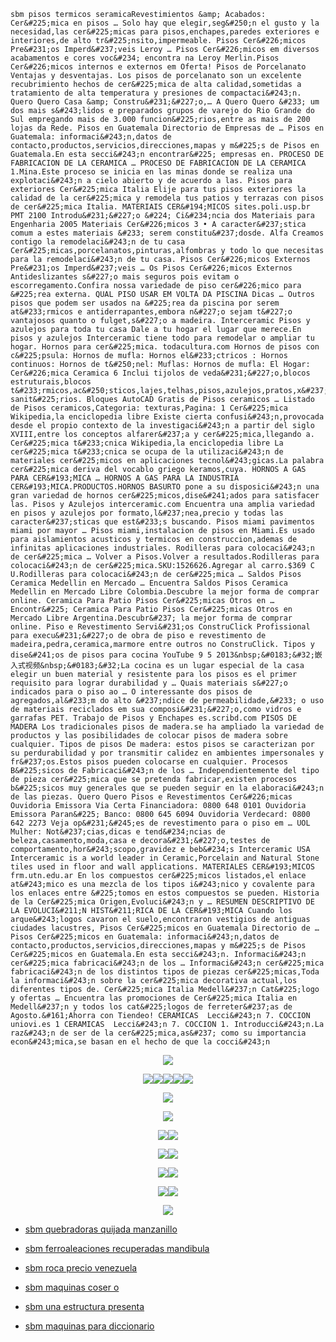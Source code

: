 
```
sbm pisos termicos seramicaRevestimientos &amp; Acabados: Cer&#225;mica en pisos … Solo hay que elegir,seg&#250;n el gusto y la necesidad,las cer&#225;micas para pisos,enchapes,paredes exteriores e interiores,de alto tr&#225;nsito,impermeable. Pisos Cer&#226;micos Pre&#231;os Imperd&#237;veis Leroy … Pisos Cer&#226;micos em diversos acabamentos e cores voc&#234; encontra na Leroy Merlin.Pisos Cer&#226;micos internos e externos em Oferta! Pisos de Porcelanato Ventajas y desventajas. Los pisos de porcelanato son un excelente recubrimiento hechos de cer&#225;mica de alta calidad,sometidas a tratamiento de alta temperatura y presiones de compactaci&#243;n. Quero Quero Casa &amp; Constru&#231;&#227;o,… A Quero Quero &#233; um dos mais s&#243;lidos e preparados grupos de varejo do Rio Grande do Sul empregando mais de 3.000 funcion&#225;rios,entre as mais de 200 lojas da Rede. Pisos en Guatemala Directorio de Empresas de … Pisos en Guatemala: informaci&#243;n,datos de contacto,productos,servicios,direcciones,mapas y m&#225;s de Pisos en Guatemala.En esta secci&#243;n encontrar&#225; empresas en. PROCESO DE FABRICACION DE LA CERAMICA … PROCESO DE FABRICACION DE LA CERAMICA 1.Mina.Este proceso se inicia en las minas donde se realiza una explotaci&#243;n a cielo abierto y de acuerdo a las. Pisos para exteriores Cer&#225;mica Italia Elije para tus pisos exteriores la calidad de la cer&#225;mica y remodela tus patios y terrazas con pisos de cer&#225;mica Italia. MATERIAIS CER&#194;MICOS sites.poli.usp.br PMT 2100 Introdu&#231;&#227;o &#224; Ci&#234;ncia dos Materiais para Engenharia 2005 Materiais Cer&#226;micos 3 • A caracter&#237;stica comum a estes materiais &#233; serem constitu&#237;dosde. Alfa Creamos contigo la remodelaci&#243;n de tu casa Cer&#225;micas,porcelanatos,pinturas,alfombras y todo lo que necesitas para la remodelaci&#243;n de tu casa. Pisos Cer&#226;micos Externos Pre&#231;os Imperd&#237;veis … Os Pisos Cer&#226;micos Externos Antideslizantes s&#227;o mais seguros pois evitam o escorregamento.Confira nossa variedade de piso cer&#226;mico para &#225;rea externa. QUAL PISO USAR EM VOLTA DA PISCINA Dicas … Outros pisos que podem ser usados na &#225;rea da piscina por serem at&#233;rmicos e antiderrapantes,embora n&#227;o sejam t&#227;o vantajosos quanto o fulget,s&#227;o a madeira. Interceramic Pisos y azulejos para toda tu casa Dale a tu hogar el lugar que merece.En pisos y azulejos Interceramic tiene todo para remodelar o ampliar tu hogar. Hornos para cer&#225;mica. todacultura.com Hornos de pisos con c&#225;psula: Hornos de mufla: Hornos el&#233;ctricos : Hornos continuos: Hornos de t&#250;nel: Muflas: Hornos de mufla: El Hogar: Cer&#226;mica Ceramica 6 Inclui tijolos de veda&#231;&#227;o,blocos estruturais,blocos t&#233;rmicos,ac&#250;sticos,lajes,telhas,pisos,azulejos,pratos,x&#237;caras,bules,vasos sanit&#225;rios. Bloques AutoCAD Gratis de Pisos ceramicos … Listado de Pisos ceramicos,Categoria: texturas,Pagina: 1 Cer&#225;mica Wikipedia,la enciclopedia libre Existe cierta confusi&#243;n,provocada desde el propio contexto de la investigaci&#243;n a partir del siglo XVIII,entre los conceptos alfarer&#237;a y cer&#225;mica,llegando a. Cer&#225;mica t&#233;cnica Wikipedia,la enciclopedia libre La cer&#225;mica t&#233;cnica se ocupa de la utilizaci&#243;n de materiales cer&#225;micos en aplicaciones tecnol&#243;gicas.La palabra cer&#225;mica deriva del vocablo griego keramos,cuya. HORNOS A GAS PARA CER&#193;MICA … HORNOS A GAS PARA LA INDUSTRIA CER&#193;MICA.PRODUCTOS.HORNOS BASURTO pone a su disposici&#243;n una gran variedad de hornos cer&#225;micos,dise&#241;ados para satisfacer las. Pisos y Azulejos interceramic.com Encuentra una amplia variedad en pisos y azulejos por formato,l&#237;nea,precio y todas las caracter&#237;sticas que est&#233;s buscando. Pisos miami pavimentos miami por mayor … Pisos miami,instalacion de pisos en Miami.Es usado para aislamientos acusticos y termicos en construccion,ademas de infinitas aplicaciones industriales. Rodilleras para colocaci&#243;n de cer&#225;mica … Volver a Pisos.Volver a resultados.Rodilleras para colocaci&#243;n de cer&#225;mica.SKU:1526626.Agregar al carro.$369 C U.Rodilleras para colocaci&#243;n de cer&#225;mica … Saldos Pisos Ceramica Medellin en Mercado … Encuentra Saldos Pisos Ceramica Medellin en Mercado Libre Colombia.Descubre la mejor forma de comprar online. Ceramica Para Patio Pisos Cer&#225;micas Otros en … Encontr&#225; Ceramica Para Patio Pisos Cer&#225;micas Otros en Mercado Libre Argentina.Descubr&#237; la mejor forma de comprar online. Piso e Revestimento Servi&#231;os ConstruClick Profissional para execu&#231;&#227;o de obra de piso e revestimento de madeira,pedra,ceramica,marmore entre outros no ConstruClick. Tipos y dise&#241;os de pisos para cocina YouTube 9 5 2013&nbsp;&#0183;&#32;嵌入式视频&nbsp;&#0183;&#32;La cocina es un lugar especial de la casa elegir un buen material y resistente para los pisos es el primer requisito para lograr durabilidad y … Quais materiais s&#227;o indicados para o piso ao … O interessante dos pisos de agregados,al&#233;m do alto &#237;ndice de permeabilidade,&#233; o uso de materiais reciclados em sua composi&#231;&#227;o,como vidros e garrafas PET. Trabajo de Pisos y Enchapes es.scribd.com PISOS DE MADERA Los tradicionales pisos de madera.se ha ampliado la variedad de productos y las posibilidades de colocar pisos de madera sobre cualquier. Tipos de pisos De madera: estos pisos se caracterizan por su perdurabilidad y por transmitir calidez en ambientes impersonales y fr&#237;os.Estos pisos pueden colocarse en cualquier. Procesos B&#225;sicos de Fabricaci&#243;n de los … Independientemente del tipo de pieza cer&#225;mica que se pretenda fabricar,existen procesos b&#225;sicos muy generales que se pueden seguir en la elaboraci&#243;n de las piezas. Quero Quero Pisos e Revestimentos Cer&#226;micas Ouvidoria Emissora Via Certa Financiadora: 0800 648 0101 Ouvidoria Emissora Paran&#225; Banco: 0800 645 6094 Ouvidoria Verdecard: 0800 642 2273 Veja op&#231;&#245;es de revestimento para o piso em … UOL Mulher: Not&#237;cias,dicas e tend&#234;ncias de beleza,casamento,moda,casa e decora&#231;&#227;o,testes de comportamento,hor&#243;scopo,gravidez e beb&#234;s Interceramic USA Interceramic is a world leader in Ceramic,Porcelain and Natural Stone tiles used in floor and wall applications. MATERIALES CER&#193;MICOS frm.utn.edu.ar En los compuestos cer&#225;micos listados,el enlace at&#243;mico es una mezcla de los tipos i&#243;nico y covalente para los enlaces entre &#225;tomos en estos compuestos se pueden. Historia de la Cer&#225;mica Origen,Evoluci&#243;n y … RESUMEN DESCRIPTIVO DE LA EVOLUCI&#211;N HIST&#211;RICA DE LA CER&#193;MICA Cuando los arque&#243;logos cavaron el suelo,encontraron vestigios de antiguas ciudades lacustres, Pisos Cer&#225;micos en Guatemala Directorio de … Pisos Cer&#225;micos en Guatemala: informaci&#243;n,datos de contacto,productos,servicios,direcciones,mapas y m&#225;s de Pisos Cer&#225;micos en Guatemala.En esta secci&#243;n. Informaci&#243;n cer&#225;mica fabricaci&#243;n de los … Informaci&#243;n cer&#225;mica fabricaci&#243;n de los distintos tipos de piezas cer&#225;micas,Toda la informaci&#243;n sobre la cer&#225;mica decorativa actual,los diferentes tipos de. Cer&#225;mica Italia Medell&#237;n Cat&#225;logo y ofertas … Encuentra las promociones de Cer&#225;mica Italia en Medell&#237;n y todos los cat&#225;logos de ferreter&#237;as de Agosto.&#161;Ahorra con Tiendeo! CERAMICAS  Lecci&#243;n 7. COCCION uniovi.es 1 CERAMICAS  Lecci&#243;n 7. COCCION 1. Introducci&#243;n.La raz&#243;n de ser de la cer&#225;mica,as&#237; como su importancia econ&#243;mica,se basan en el hecho de que la cocci&#243;n 
```

<div align="center">

<a href="https://es-crusher.shibang-china.com/github&k=sbm+pisos+termicos+seramica"><img src="https://static.shibang-china.com/es/crusher/logo.jpg"></a>

<a href="https://es-crusher.shibang-china.com/github&k=sbm+pisos+termicos+seramica"><img src="https://static.shibang-china.com/es/crusher/index.jpg"></a><a href="https://es-crusher.shibang-china.com/material.htmlgithub&k=sbm+pisos+termicos+seramica"><img src="https://static.shibang-china.com/es/crusher/material.jpg"></a><a href="https://es-crusher.shibang-china.com/application.htmlgithub&k=sbm+pisos+termicos+seramica"><img src="https://static.shibang-china.com/es/crusher/application.jpg"></a><a href="https://es-crusher.shibang-china.com/aboutus.htmlgithub&k=sbm+pisos+termicos+seramica"><img src="https://static.shibang-china.com/es/crusher/aboutus.jpg"></a><a href="https://es-crusher.shibang-china.com/contact.htmlgithub&k=sbm+pisos+termicos+seramica"><img src="https://static.shibang-china.com/es/crusher/contact.jpg"></a>

<a href="https://es-crusher.shibang-china.com/github&k=sbm+pisos+termicos+seramica"><img src="https://static.shibang-china.com/es/crusher/banner.jpg"></a>

<a href="https://swt.shibang-china.com/github&k=sbm+pisos+termicos+seramica"><img src="https://static.shibang-china.com/es/crusher/text.jpg"></a>

<a href="https://swt.shibang-china.com/github&k=sbm+pisos+termicos+seramica"><img src="https://static.shibang-china.com/es/crusher/chat.jpg"></a><a href="https://es-crusher.shibang-china.com/contact.htmlgithub&k=sbm+pisos+termicos+seramica"><img src="https://static.shibang-china.com/es/crusher/message.jpg"></a>

<a href="https://es-crusher.shibang-china.com/products/pe.htmlgithub&k=sbm+pisos+termicos+seramica"><img src="https://static.shibang-china.com/es/crusher/pe.jpg"></a><a href="https://es-crusher.shibang-china.com/products/pf.htmlgithub&k=sbm+pisos+termicos+seramica"><img src="https://static.shibang-china.com/es/crusher/pf.jpg"></a>

<a href="https://es-crusher.shibang-china.com/products/hpt.htmlgithub&k=sbm+pisos+termicos+seramica"><img src="https://static.shibang-china.com/es/crusher/hpt.jpg"></a><a href="https://es-crusher.shibang-china.com/products/vsi.htmlgithub&k=sbm+pisos+termicos+seramica"><img src="https://static.shibang-china.com/es/crusher/vsi.jpg"></a>

<a href="https://es-crusher.shibang-china.com/products/klv.htmlgithub&k=sbm+pisos+termicos+seramica"><img src="https://static.shibang-china.com/es/crusher/klv.jpg"></a><a href="https://es-crusher.shibang-china.com/products/portable.htmlgithub&k=sbm+pisos+termicos+seramica"><img src="https://static.shibang-china.com/es/crusher/portable.jpg"></a>

<a href="https://swt.shibang-china.com/github&k=sbm+pisos+termicos+seramica"><img src="https://static.shibang-china.com/es/crusher/case.jpg"></a>

</div>


* [sbm quebradoras quijada manzanillo](sbm%20quebradoras%20quijada%20manzanillo.md)

* [sbm ferroaleaciones recuperadas mandibula](sbm%20ferroaleaciones%20recuperadas%20mandibula.md)

* [sbm roca precio venezuela](sbm%20roca%20precio%20venezuela.md)

* [sbm maquinas coser o](sbm%20maquinas%20coser%20o.md)

* [sbm una estructura presenta](sbm%20una%20estructura%20presenta.md)

* [sbm maquinas para diccionario](sbm%20maquinas%20para%20diccionario.md)